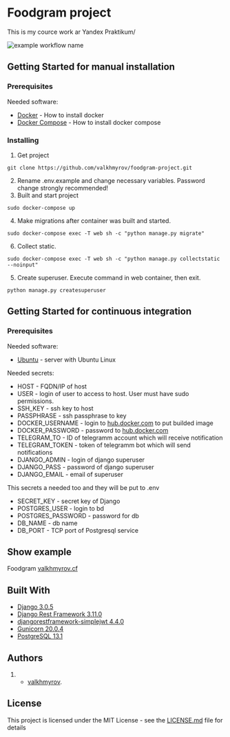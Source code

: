 # Foodgram project
This is my cource work ar Yandex Praktikum/

![example workflow name](https://github.com/valkhmyrov/foodgram-project/workflows/foodgram-project/badge.svg)

## Getting Started for manual installation
### Prerequisites
Needed software:
* [Docker](https://docs.docker.com/engine/install/) - How to install docker
* [Docker Compose](https://docs.docker.com/compose/install/) - How to install docker compose
### Installing
1. Get project
```
git clone https://github.com/valkhmyrov/foodgram-project.git
```
2. Rename .env.example and change necessary variables. Рassword change strongly recommended!
3. Built and start project
```
sudo docker-compose up
```
4. Make migrations after container was built and started.
```
sudo docker-compose exec -T web sh -c "python manage.py migrate"
```
6. Collect static.
```
sudo docker-compose exec -T web sh -c "python manage.py collectstatic --noinput"
```
5. Create superuser. Execute command in web container, then exit.
```
python manage.py createsuperuser
```

## Getting Started for continuous integration
### Prerequisites
Needed software:
* [Ubuntu](https://ubuntu.com/) - server with Ubuntu Linux

Needed secrets:
- HOST - FQDN/IP of host
- USER - login of user to access to host. User must have sudo permissions.
- SSH_KEY - ssh key to host
- PASSPHRASE - ssh passphrase to key
- DOCKER_USERNAME - login to [hub.docker.com](https://hub.docker.com/) to put builded image
- DOCKER_PASSWORD - password to [hub.docker.com](https://hub.docker.com/)
- TELEGRAM_TO - ID of telegramm account which will receive notification
- TELEGRAM_TOKEN - token of telegramm bot which will send notifications
- DJANGO_ADMIN - login of django superuser
- DJANGO_PASS - password of django superuser
- DJANGO_EMAIL - email of superuser

This secrets a needed too and they will be put to .env
- SECRET_KEY - secret key of Django
- POSTGRES_USER - login to bd
- POSTGRES_PASSWORD - password for db
- DB_NAME - db name
- DB_PORT - TCP port of Postgresql service

## Show example
Foodgram [valkhmyrov.cf](http://valkhmyrov.cf)

## Built With
* [Django 3.0.5](https://www.djangoproject.com/)
* [Django Rest Framework 3.11.0](https://www.django-rest-framework.org/)
* [djangorestframework-simplejwt 4.4.0](https://pypi.org/project/djangorestframework-simplejwt/)
* [Gunicorn 20.0.4](https://gunicorn.org/)
* [PostgreSQL 13.1](https://www.postgresql.org/)
## Authors
1. * [valkhmyrov](https://github.com/valkhmyrov).
## License
This project is licensed under the MIT License - see the [LICENSE.md](LICENSE.md) file for details
